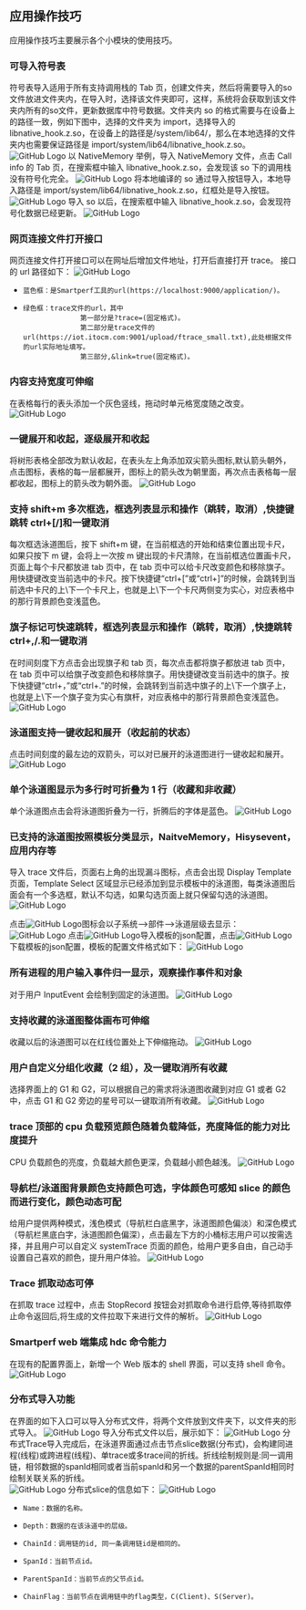 ## 应用操作技巧

应用操作技巧主要展示各个小模块的使用技巧。

### 可导入符号表

符号表导入适用于所有支持调用栈的 Tab 页，创建文件夹，然后将需要导入的so文件放进文件夹内，在导入时，选择该文件夹即可，这样，系统将会获取到该文件夹内所有的so文件，更新数据库中符号数据。文件夹内 so 的格式需要与在设备上的路径一致，例如下图中，选择的文件夹为 import，选择导入的 libnative_hook.z.so，在设备上的路径是/system/lib64/，那么在本地选择的文件夹内也需要保证路径是 import/system/lib64/libnative_hook.z.so。
![GitHub Logo](../../figures/OperationSkills/Operation_soimport_dir.jpg)
以 NativeMemory 举例，导入 NativeMemory 文件，点击 Call info 的 Tab 页，在搜索框中输入 libnative_hook.z.so，会发现该 so 下的调用栈没有符号化完全。
![GitHub Logo](../../figures/OperationSkills/Operation_soimport_nativehook.jpg)
将本地编译的 so 通过导入按钮导入，本地导入路径是 import/system/lib64/libnative_hook.z.so，红框处是导入按钮。
![GitHub Logo](../../figures/OperationSkills/Operation_soimport_local.jpg)
导入 so 以后，在搜索框中输入 libnative_hook.z.so，会发现符号化数据已经更新。
![GitHub Logo](../../figures/OperationSkills/Operation_soimport_new.jpg)

### 网页连接文件打开接口

网页连接文件打开接口可以在网址后增加文件地址，打开后直接打开 trace。
接口的 url 路径如下：
![GitHub Logo](../../figures/OperationSkills/Opertion_urltrace.jpg)

-     蓝色框：是Smartperf工具的url(https://localhost:9000/application/)。
-     绿色框：trace文件的url，其中
                    第一部分是?trace=(固定格式)。
                    第二部分是trace文件的url(https://iot.itocm.com:9001/upload/ftrace_small.txt),此处根据文件的url实际地址填写。
                    第三部分,&link=true(固定格式)。

### 内容支持宽度可伸缩

在表格每行的表头添加一个灰色竖线，拖动时单元格宽度随之改变。
![GitHub Logo](../../figures/OperationSkills/Tabdrag.jpg)

### 一键展开和收起，逐级展开和收起

将树形表格全部改为默认收起，在表头左上角添加双尖箭头图标,默认箭头朝外，点击图标，表格的每一层都展开，图标上的箭头改为朝里面，再次点击表格每一层都收起，图标上的箭头改为朝外面。
![GitHub Logo](../../figures/OperationSkills/Taboneclick.jpg)

### 支持 shift+m 多次框选，框选列表显示和操作（跳转，取消）,快捷键跳转 ctrl+[/]和一键取消

每次框选泳道图后，按下 shift+m 键，在当前框选的开始和结束位置出现卡尺，如果只按下 m 键，会将上一次按 m 键出现的卡尺清除，在当前框选位置画卡尺，页面上每个卡尺都放进 tab 页中，在 tab 页中可以给卡尺改变颜色和移除旗子。用快捷键改变当前选中的卡尺。按下快捷键“ctrl+[”或“ctrl+]”的时候，会跳转到当前选中卡尺的上\下一个卡尺上，也就是上\下一个卡尺两侧变为实心，对应表格中的那行背景颜色变浅蓝色。

### 旗子标记可快速跳转，框选列表显示和操作（跳转，取消）,快捷跳转 ctrl+,/.和一键取消

在时间刻度下方点击会出现旗子和 tab 页，每次点击都将旗子都放进 tab 页中，在 tab 页中可以给旗子改变颜色和移除旗子。用快捷键改变当前选中的旗子。按下快捷键“ctrl+，”或“ctrl+.”的时候，会跳转到当前选中旗子的上\下一个旗子上，也就是上\下一个旗子变为实心有旗杆，对应表格中的那行背景颜色变浅蓝色。
![GitHub Logo](../../figures/OperationSkills/rowskillflag.jpg)

### 泳道图支持一键收起和展开（收起前的状态）

点击时间刻度的最左边的双箭头，可以对已展开的泳道图进行一键收起和展开。
![GitHub Logo](../../figures/OperationSkills/rowskilon.jpg)

### 单个泳道图显示为多行时可折叠为 1 行（收藏和非收藏）

单个泳道图点击会将泳道图折叠为一行，折腾后的字体是蓝色。
![GitHub Logo](../../figures/OperationSkills/Tabskillfold.jpg)

### 已支持的泳道图按照模板分类显示，NaitveMemory，Hisysevent，应用内存等

导入 trace 文件后，页面右上角的出现漏斗图标，点击会出现 Display Template 页面，Template Select 区域显示已经添加到显示模板中的泳道图，每类泳道图后面会有一个多选框，默认不勾选，如果勾选页面上就只保留勾选的泳道图。
![GitHub Logo](../../figures/OperationSkills/Tabskilltemple.jpg)

点击![GitHub Logo](../../figures/OperationSkills/Tabskilltempleshow.jpg)图标会以子系统-->部件-->泳道层级去显示：
![GitHub Logo](../../figures/OperationSkills/Tabskillsubsystem.jpg)
点击![GitHub Logo](../../figures/OperationSkills/subsystemupload.jpg)导入模板的json配置，点击![GitHub Logo](../../figures/OperationSkills/subsystemdownload.jpg)下载模板的json配置，模板的配置文件格式如下：
![GitHub Logo](../../figures/OperationSkills/subsystemsconfig.jpg)

### 所有进程的用户输入事件归一显示，观察操作事件和对象

对于用户 InputEvent 会绘制到固定的泳道图。
![GitHub Logo](../../figures/OperationSkills/rowskillinput.jpg)

### 支持收藏的泳道图整体画布可伸缩

收藏以后的泳道图可以在红线位置处上下伸缩拖动。
![GitHub Logo](../../figures/OperationSkills/collectskilldrag.jpg)

### 用户自定义分组化收藏（2 组），及一键取消所有收藏

选择界面上的 G1 和 G2，可以根据自己的需求将泳道图收藏到对应 G1 或者 G2 中，点击 G1 和 G2 旁边的星号可以一键取消所有收藏。
![GitHub Logo](../../figures/OperationSkills/collectskillg.jpg)

### trace 顶部的 cpu 负载预览颜色随着负载降低，亮度降低的能力对比度提升

CPU 负载颜色的亮度，负载越大颜色更深，负载越小颜色越浅。
![GitHub Logo](../../figures/OperationSkills/colorcontrast.jpg)

### 导航栏/泳道图背景颜色支持颜色可选，字体颜色可感知 slice 的颜色而进行变化，颜色动态可配

给用户提供两种模式，浅色模式（导航栏白底黑字，泳道图颜色偏淡）和深色模式（导航栏黑底白字，泳道图颜色偏深），点击最左下方的小桶标志用户可以按需选择，并且用户可以自定义 systemTrace 页面的颜色，给用户更多自由，自己动手设置自己喜欢的颜色，提升用户体验。
![GitHub Logo](../../figures/OperationSkills/colorchoose.jpg)

### Trace 抓取动态可停

在抓取 trace 过程中，点击 StopRecord 按钮会对抓取命令进行启停,等待抓取停止命令返回后,将生成的文件拉取下来进行文件的解析。
![GitHub Logo](../../figures/OperationSkills/tracestop.jpg)

### Smartperf web 端集成 hdc 命令能力

在现有的配置界面上，新增一个 Web 版本的 shell 界面，可以支持 shell 命令。
![GitHub Logo](../../figures/OperationSkills/shellconfig.jpg)

### 分布式导入功能

在界面的如下入口可以导入分布式文件，将两个文件放到文件夹下，以文件夹的形式导入。
![GitHub Logo](../../figures/OperationSkills/disimport.jpg)
导入分布式文件以后，展示如下：
![GitHub Logo](../../figures/OperationSkills/distributetrace.jpg)
分布式Trace导入完成后，在泳道界面通过点击节点slice数据(分布式)，会构建同进程(线程)或跨进程(线程)、单trace或多trace间的折线。折线绘制规则是:同一调用链，相邻数据的spanId相同或者当前spanId和另一个数据的parentSpanId相同时绘制关联关系的折线。<br>
![GitHub Logo](../../figures/OperationSkills/distributeline.jpg)
分布式slice的信息如下：
![GitHub Logo](../../figures/OperationSkills/distributetab.jpg)
-     Name：数据的名称。
-     Depth：数据的在该泳道中的层级。
-     ChainId：调用链的id, 同一条调用链id是相同的。
-     SpanId：当前节点id。
-     ParentSpanId：当前节点的父节点id。
-     ChainFlag：当前节点在调用链中的flag类型，C(Client)、S(Server)。
